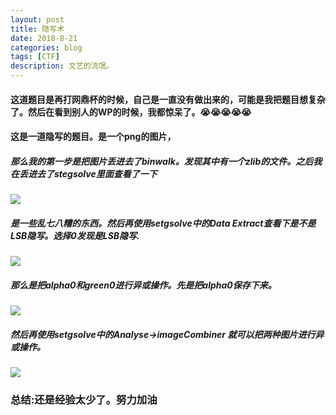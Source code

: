 ```yaml
---
layout: post
title: 隐写术
date: 2018-8-21
categories: blog
tags: [CTF]
description: 文艺的流氓。
---
```

#### 这道题目是再打网鼎杯的时候，自己是一直没有做出来的，可能是我把题目想复杂了。然后在看到别人的WP的时候，我都惊呆了。😭😭😭😭😭
#### 这是一道隐写的题目。是一个png的图片，
##### 那么我的第一步是把图片丢进去了binwalk。发现其中有一个zlib的文件。之后我在丢进去了stegsolve里面查看了一下
![](https://i.imgur.com/3xLKio7.png)
##### 是一些乱七八糟的东西。然后再使用setgsolve中的Data Extract查看下是不是LSB隐写。选择0发现是LSB隐写.
![](https://i.imgur.com/Lej7PTc.png)
##### 那么是把alpha0和green0进行异或操作。先是把alpha0保存下来。
![](https://i.imgur.com/kG2WpXL.png)
##### 然后再使用setgsolve中的Analyse->imageCombiner 就可以把两种图片进行异或操作。
![](https://i.imgur.com/UwpjYbC.png)
### 总结:还是经验太少了。努力加油